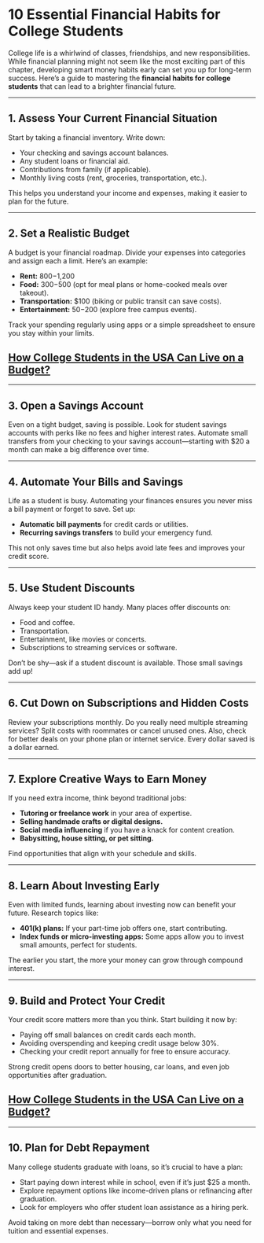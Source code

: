 # 10 Essential Financial Habits for College Students  

College life is a whirlwind of classes, friendships, and new responsibilities. While financial planning might not seem like the most exciting part of this chapter, developing smart money habits early can set you up for long-term success. Here’s a guide to mastering the **financial habits for college students** that can lead to a brighter financial future.

---

## 1. Assess Your Current Financial Situation  
Start by taking a financial inventory. Write down:  
- Your checking and savings account balances.  
- Any student loans or financial aid.  
- Contributions from family (if applicable).  
- Monthly living costs (rent, groceries, transportation, etc.).  

This helps you understand your income and expenses, making it easier to plan for the future.

---

## 2. Set a Realistic Budget  
A budget is your financial roadmap. Divide your expenses into categories and assign each a limit. Here’s an example:  

- **Rent:** $800-$1,200  
- **Food:** $300-$500 (opt for meal plans or home-cooked meals over takeout).  
- **Transportation:** $100 (biking or public transit can save costs).  
- **Entertainment:** $50-$200 (explore free campus events).  

Track your spending regularly using apps or a simple spreadsheet to ensure you stay within your limits.

## [How College Students in the USA Can Live on a Budget?](https://everydollarcounts.marathilife.com/budgeting-tips-college-students/)

---

## 3. Open a Savings Account  
Even on a tight budget, saving is possible. Look for student savings accounts with perks like no fees and higher interest rates. Automate small transfers from your checking to your savings account—starting with $20 a month can make a big difference over time.

---

## 4. Automate Your Bills and Savings  
Life as a student is busy. Automating your finances ensures you never miss a bill payment or forget to save. Set up:  
- **Automatic bill payments** for credit cards or utilities.  
- **Recurring savings transfers** to build your emergency fund.  

This not only saves time but also helps avoid late fees and improves your credit score.

---

## 5. Use Student Discounts  
Always keep your student ID handy. Many places offer discounts on:  
- Food and coffee.  
- Transportation.  
- Entertainment, like movies or concerts.  
- Subscriptions to streaming services or software.  

Don’t be shy—ask if a student discount is available. Those small savings add up!  

---

## 6. Cut Down on Subscriptions and Hidden Costs  
Review your subscriptions monthly. Do you really need multiple streaming services? Split costs with roommates or cancel unused ones. Also, check for better deals on your phone plan or internet service. Every dollar saved is a dollar earned.  

---

## 7. Explore Creative Ways to Earn Money  
If you need extra income, think beyond traditional jobs:  
- **Tutoring or freelance work** in your area of expertise.  
- **Selling handmade crafts or digital designs.**  
- **Social media influencing** if you have a knack for content creation.  
- **Babysitting, house sitting, or pet sitting.**  

Find opportunities that align with your schedule and skills.  

---

## 8. Learn About Investing Early  
Even with limited funds, learning about investing now can benefit your future. Research topics like:  
- **401(k) plans:** If your part-time job offers one, start contributing.  
- **Index funds or micro-investing apps:** Some apps allow you to invest small amounts, perfect for students.  

The earlier you start, the more your money can grow through compound interest.  

---

## 9. Build and Protect Your Credit  
Your credit score matters more than you think. Start building it now by:  
- Paying off small balances on credit cards each month.  
- Avoiding overspending and keeping credit usage below 30%.  
- Checking your credit report annually for free to ensure accuracy.  

Strong credit opens doors to better housing, car loans, and even job opportunities after graduation.

## [How College Students in the USA Can Live on a Budget?](https://everydollarcounts.marathilife.com/budgeting-tips-college-students/)

---

## 10. Plan for Debt Repayment  
Many college students graduate with loans, so it’s crucial to have a plan:  
- Start paying down interest while in school, even if it’s just $25 a month.  
- Explore repayment options like income-driven plans or refinancing after graduation.  
- Look for employers who offer student loan assistance as a hiring perk.  

Avoid taking on more debt than necessary—borrow only what you need for tuition and essential expenses.
